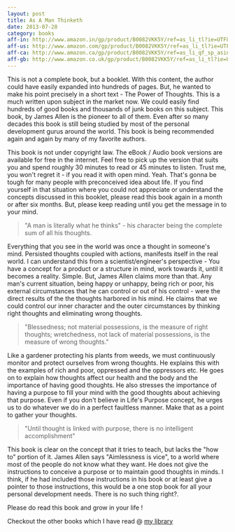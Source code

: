 ```yaml
---
layout: post
title: As A Man Thinketh
date: 2013-07-28
category: books
aff-in: http://www.amazon.in/gp/product/B0082VKK5Y/ref=as_li_tl?ie=UTF8&camp=3626&creative=24790&creativeASIN=B0082VKK5Y&linkCode=as2&tag=smileprem-in-21
aff-us: http://www.amazon.com/gp/product/B0082VKK5Y/ref=as_li_tl?ie=UTF8&camp=1789&creative=9325&creativeASIN=B0082VKK5Y&linkCode=as2&tag=smileprem-us-20&linkId=2DW25DGCIMLXKREX
aff-ca: http://www.amazon.ca/gp/product/B0082VKK5Y/ref=as_li_qf_sp_asin_tl?ie=UTF8&camp=15121&creative=330641&creativeASIN=B0082VKK5Y&linkCode=as2&tag=smileprem-ca-20
aff-gb: http://www.amazon.co.uk/gp/product/B0082VKK5Y/ref=as_li_tl?ie=UTF8&camp=1634&creative=6738&creativeASIN=B0082VKK5Y&linkCode=as2&tag=smileprem-gb-21
---
```


This is not a complete book, but a booklet. With this content, the author could have easily expanded into hundreds of pages. But, he wanted to make his point precisely in a short text - The Power of Thoughts. This is a much written upon subject in the market now. We could easily find hundreds of good books and thousands of junk books on this subject. This book, by James Allen is the pioneer to all of them. Even after so many decades this book is still being studied by most of the personal development gurus around the world. This book is being recommended again and again by many of my favorite authors.  
  
This book is not under copyright law. The eBook / Audio book versions are available for free in the internet. Feel free to pick up the version that suits you and spend roughly 30 minutes to read or 45 minutes to listen. Trust me, you won't regret it - if you read it with open mind. Yeah. That's gonna be tough for many people with preconceived idea about life. If you find yourself in that situation where you could not appreciate or understand the concepts discussed in this booklet, please read this book again in a month or after six months. But, please keep reading until you get the message in to your mind.  

> "A man is literally what he thinks" - his character being the complete sum of all his thoughts.  

Everything that you see in the world was once a thought in someone's mind. Persisted thoughts coupled with actions, manifests itself in the real world. I can understand this from a scientist/engineer's perspective - You have a concept for a product or a structure in mind, work towards it, until it becomes a reality. Simple. But, James Allen claims more than that. Any man's current situation, being happy or unhappy, being rich or poor, his external circumstances that he can control or out of his control - were the direct results of the the thoughts harbored in his mind. He claims that we could control our inner character and the outer circumstances by thinking right thoughts and eliminating wrong thoughts.  

> "Blessedness; not material possessions, is the measure of right thoughts; wretchedness, not lack of material possessions, is the measure of wrong thoughts."  

Like a gardener protecting his plants from weeds, we must continuously monitor and protect ourselves from wrong thoughts. He explains this with the examples of rich and poor, oppressed and the oppressors etc. He goes on to explain how thoughts affect our health and the body and the importance of having good thoughts. He also stresses the importance of having a purpose to fill your mind with the good thoughts about achieving that purpose. Even if you don't believe in Life's Purpose concept, he urges us to do whatever we do in a perfect faultless manner. Make that as a point to gather your thoughts.  

> "Until thought is linked with purpose, there is no intelligent accomplishment"  

This book is clear on the concept that it tries to teach, but lacks the "how to" portion of it. James Allen says "Aimlessness is vice", to a world where most of the people do not know what they want. He does not give the instructions to conceive a purpose or to maintain good thoughts in minds. I think, if he had included those instructions in his book or at least give a pointer to those instructions, this would be a one stop book for all your personal development needs. There is no such thing right?.  
  
Please do read this book and grow in your life !  
  
Checkout the other books which I have read @ [my library]({{site.url}}/category/books/)  
